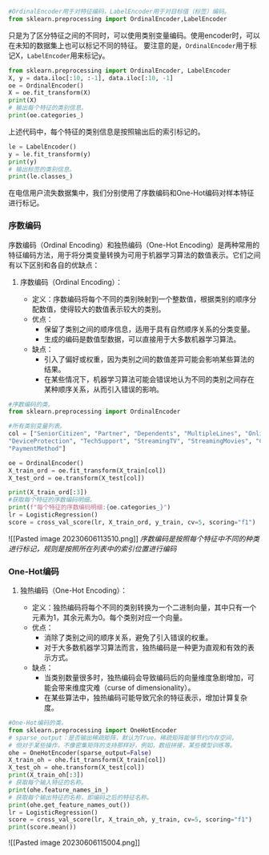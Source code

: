 ``` python
#OrdinalEncoder用于对特征编码，LabelEncoder用于对目标值（标签）编码。 
from sklearn.preprocessing import OrdinalEncoder,LabelEncoder
```
只是为了区分特征之间的不同时，可以使用类别变量编码。使用encoder时，可以在未知的数据集上也可以标记不同的特征。
要注意的是，`OrdinalEncoder`用于标记X，`LabelEncoder`用来标记y。

``` python
from sklearn.preprocessing import OrdinalEncoder, LabelEncoder 
X, y = data.iloc[:10, :-1], data.iloc[:10, -1] 
oe = OrdinalEncoder() 
X = oe.fit_transform(X) 
print(X) 
# 输出每个特征的类别信息。 
print(oe.categories_)
```
上述代码中，每个特征的类别信息是按照输出后的索引标记的。

``` python
le = LabelEncoder() 
y = le.fit_transform(y) 
print(y) 
# 输出标签的类别信息。 
print(le.classes_)
```


在电信用户流失数据集中，我们分别使用了序数编码和One-Hot编码对样本特征进行标记。

### 序数编码

  
序数编码（Ordinal Encoding）和独热编码（One-Hot Encoding）是两种常用的特征编码方法，用于将分类变量转换为可用于机器学习算法的数值表示。它们之间有以下区别和各自的优缺点：

1. 序数编码（Ordinal Encoding）：
    
    - 定义：序数编码将每个不同的类别映射到一个整数值，根据类别的顺序分配数值，使得较大的数值表示较大的类别。
    - 优点：
        - 保留了类别之间的顺序信息，适用于具有自然顺序关系的分类变量。
        - 生成的编码是数值型数据，可以直接用于大多数机器学习算法。
    - 缺点：
        - 引入了偏好或权重，因为类别之间的数值差异可能会影响某些算法的结果。
        - 在某些情况下，机器学习算法可能会错误地认为不同的类别之间存在某种顺序关系，从而引入错误的影响。

``` python
#序数编码的类。
from sklearn.preprocessing import OrdinalEncoder

#所有类别变量列表。
col = ["SeniorCitizen", "Partner", "Dependents", "MultipleLines", "OnlineSecurity", "OnlineBackup",
"DeviceProtection", "TechSupport", "StreamingTV", "StreamingMovies", "Contract", "PaperlessBilling",
"PaymentMethod"]

oe = OrdinalEncoder()
X_train_ord = oe.fit_transform(X_train[col])
X_test_ord = oe.transform(X_test[col])

print(X_train_ord[:3])
#获取每个特征的序数编码明细。
print(f"每个特征的序数编码明细:{oe.categories_}")
lr = LogisticRegression()
score = cross_val_score(lr, X_train_ord, y_train, cv=5, scoring="f1")
```
![[Pasted image 20230606113510.png]]
*序数编码是按照每个特征中不同的种类进行标记，规则是按照所在列表中的索引位置进行编码*


### One-Hot编码

1. 独热编码（One-Hot Encoding）：
    
    - 定义：独热编码将每个不同的类别转换为一个二进制向量，其中只有一个元素为1，其余元素为0。每个类别对应一个向量。
    - 优点：
        - 消除了类别之间的顺序关系，避免了引入错误的权重。
        - 对于大多数机器学习算法而言，独热编码是一种更为直观和有效的表示方式。
    - 缺点：
        - 当类别数量很多时，独热编码会导致编码后的向量维度急剧增加，可能会带来维度灾难（curse of dimensionality）。
        - 在某些算法中，独热编码可能导致冗余的特征表示，增加计算复杂度。

``` python
#One-Hot编码的类。
from sklearn.preprocessing import OneHotEncoder
# sparse_output：是否输出稀疏矩阵，默认为True。稀疏矩阵能够节约内存空间，
# 但对于某些操作，不像密集矩阵的支持那样好，例如，数组拼接，某些模型训练等。
ohe = OneHotEncoder(sparse_output=False)
X_train_oh = ohe.fit_transform(X_train[col])
X_test_oh = ohe.transform(X_test[col])
print(X_train_oh[:3])
# 获取每个输入特征的名称。
print(ohe.feature_names_in_)
# 获取每个输出特征的名称，即编码之后的特征名称。
print(ohe.get_feature_names_out())
lr = LogisticRegression()
score = cross_val_score(lr, X_train_oh, y_train, cv=5, scoring="f1")
print(score.mean())
```
![[Pasted image 20230606115004.png]]